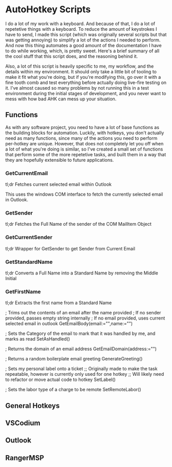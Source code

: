 # AutoHotkey Scripts

I do a lot of my work with a keyboard. And because of that, I do a lot of repetetive things with a keyboard. To reduce the amount of keystrokes I have to send, I made this script (which was originally several scripts but that was getting annoying) to simplify a lot of the actions I needed to perform. And now this thing automates a good amount of the documentation I have to do while working, which, is pretty sweet. Here's a brief summary of all the cool stuff that this script does, and the reasoning behind it.

Also, a lot of this script is heavily specific to me, my workflow, and the details within my environment. It should only take a little bit of tooling to make it fit what you're doing, but if you're modifying this, go over it with a fine tooth comb and test everything before actually doing live-fire testing on it. I've almost caused so many problems by not running this in a test environment during the initial stages of development, and you never want to mess with how bad AHK can mess up your situation.

## Functions

As with any software project, you need to have a lot of base functions as the building blocks for automation. Luckily, with hotkeys, you don't actually need as many functions, since many of the actions you need to perform per-hotkey are unique. However, that does not completely let you off when a lot of what you're doing is similar, so I've created a small set of functions that perform some of the more repetetive tasks, and built them in a way that they are hopefully extensible to future applications.

### GetCurrentEmail

tl;dr Fetches current selected email within Outlook

This uses the windows COM interface to fetch the currently selected email in Outlook. 

### GetSender

tl;dr Fetches the Full Name of the sender of the COM MailItem Object

### GetCurrentSender

tl;dr Wrapper for GetSender to get Sender from Current Email

### GetStandardName

tl;dr Converts a Full Name into a Standard Name by removing the Middle Initial

### GetFirstName

tl;dr Extracts the first name from a Standard Name


; Trims out the contents of an email after the name provided
; If no sender provided, passes empty string internally
; If no email provided, uses current selected email in outlook
GetEmailBody(email:="",name:="")

; Sets the Category of the email to mark that it was handled by me, and marks as read
SetAsHandled()

; Returns the domain of an email address
GetEmailDomain(address:="")

; Returns a random boilerplate email greeting
GenerateGreeting()

; Sets my personal label onto a ticket
;; Originally made to make the task repeatable, however is currently only used for one hotkey
;; Will likely need to refactor or move actual code to hotkey
SetLabel()

; Sets the labor type of a charge to be remote
SetRemoteLabor()

## General Hotkeys

## VSCodium

## Outlook

## RangerMSP